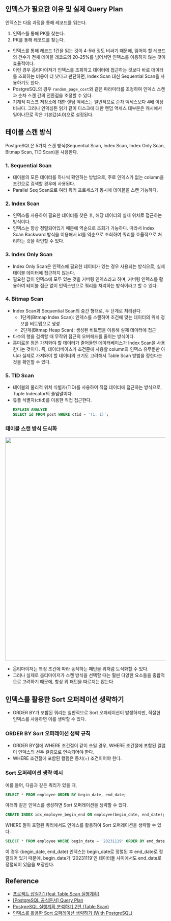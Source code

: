 ## 인덱스가 필요한 이유 및 실제 Query Plan
인덱스는 다음 과정을 통해 레코드를 읽는다.

1. 인덱스를 통해 PK를 찾는다.
2. PK를 통해 레코드를 찾는다.

- 인덱스를 통해 레코드 1건을 읽는 것이 4-5배 정도 비싸기 때문에, 읽어야 할 레코드의 건수가 전체 테이블 레코드의 20-25%를 넘어서면 인덱스를 이용하지 않는 것이 효율적이다.
- 이런 경우 옵티마이저가 인덱스를 조회하고 데이터에 접근하는 것보다 바로 데이터를 조회하는 비용이 더 낫다고 판단하면, Index Scan 대신 Sequential Scan을 사용하기도 한다.
- PostgreSQL의 경우 `random_page_cost`와 같은 파라미터를 조정하여 인덱스 스캔과 순차 스캔 간의 전환점을 조정할 수 있다.
- 기계적 디스크 저장소에 대한 랜덤 액세스는 일반적으로 순차 액세스보다 4배 이상 비싸다. 그러나 인덱싱된 읽기 같이 디스크에 대한 랜덤 액세스 대부분은 캐시에서 일어나므로 작은 기본값(4.0)으로 설정된다.

## 테이블 스캔 방식
PostgreSQL은 5가지 스캔 방식(Sequential Scan, Index Scan, Index Only Scan, Bitmap Scan, TID Scan)을 사용한다.

### 1. Sequential Scan
- 테이블의 모든 데이터를 하나씩 확인하는 방법으로, 주로 인덱스가 없는 column을 조건으로 검색할 경우에 사용된다.
- Parallel Seq Scan으로 여러 워커 프로세스가 동시에 테이블을 스캔 가능하다.

### 2. Index Scan
- 인덱스를 사용하여 필요한 데이터를 찾은 후, 해당 데이터의 실제 위치로 접근하는 방식이다.
- 인덱스는 항상 정렬되어있기 때문에 역순으로 조회가 가능하다. 따라서 Index Scan Backward 방식을 이용해서 id를 역순으로 조회하여 쿼리를 효율적으로 처리하는 것을 확인할 수 있다.

### 3. Index Only Scan
- Index Only Scan은 인덱스에 필요한 데이터가 있는 경우 사용되는 방식으로, 실제 테이블 데이터에 접근하지 않는다.
- 필요한 값이 인덱스에 모두 있는 것을 커버링 인덱스라고 하며, 커버링 인덱스를 활용하여 테이블 접근 없이 인덱스만으로 쿼리를 처리하는 방식이라고 할 수 있다.

### 4. Bitmap Scan
- Index Scan과 Sequential Scan의 중간 형태로, 두 단계로 처리된다.
  - 1단계(Bitmap Index Scan): 인덱스를 스캔하여 조건에 맞는 데이터의 위치 정보를 비트맵으로 생성
  - 2단계(Bitmap Heap Scan): 생성된 비트맵을 이용해 실제 데이터에 접근
- 다수의 행을 검색할 때 무작위 접근의 오버헤드를 줄이는 방식이다.
- 흥미로운 점은 가져와야 할 데이터가 줄어들면 데이터베이스가 Index Scan을 사용한다는 것이다. 즉, 데이터베이스가 조건문에 사용할 column의 인덱스 유무뿐만 아니라 실제로 가져와야 할 데이터의 크기도 고려해서 Table Scan 방법을 정한다는 것을 확인할 수 있다.

### 5. TID Scan
- 테이블의 물리적 위치 식별자(TID)를 사용하여 직접 데이터에 접근하는 방식으로, Tuple Indecator의 줄임말이다.
- 튜플 식별자(ctid)를 이용한 직접 접근한다.
  ```sql
  EXPLAIN ANALYZE
  SELECT id FROM post WHERE ctid = '(1, 1)';
  ```
### 테이블 스캔 방식 도식화

<img src="https://github.com/user-attachments/assets/6774a693-da9c-40f2-ab61-8f0119bac29d" width="700" height="auto">

- 옵티마이저는 특정 조건에 따라 동작하는 패턴을 위처럼 도식화할 수 있다.
- 그러나 실제로 옵티마이저가 스캔 방식을 선택할 때는 훨씬 다양한 요소들을 종합적으로 고려하기 때문에, 항상 위 패턴을 따르지는 않는다.

## 인덱스를 활용한 Sort 오퍼레이션 생략하기

- ORDER BY가 포함된 쿼리는 일반적으로 Sort 오퍼레이션이 발생하지만, 적절한 인덱스를 사용하면 이를 생략할 수 있다.

### ORDER BY Sort 오퍼레이션 생략 규칙
- ORDER BY절에 WHERE 조건절이 같이 쓰일 경우, WHERE 조건절에 포함된 컬럼이 인덱스의 선두 컬럼으로 연속되어야 한다.
- WHERE 조건절에 포함된 컬럼은 등치(=) 조건이어야 한다.

### Sort 오퍼레이션 생략 예시

예를 들어, 다음과 같은 쿼리가 있을 때,
```sql
SELECT * FROM employee ORDER BY begin_date, end_date;
```

아래와 같은 인덱스를 생성하면 Sort 오퍼레이션을 생략할 수 있다.
```sql
CREATE INDEX idx_employee_begin_end ON employee(begin_date, end_date);
```

WHERE 절이 포함된 쿼리에서도 인덱스를 활용하여 Sort 오퍼레이션을 생략할 수 있다.
```sql
SELECT * FROM employee WHERE begin_date = '20231119' ORDER BY end_date;
```

이 경우 (begin_date, end_date) 인덱스는 begin_date로 정렬된 후 end_date로 정렬되어 있기 때문에, begin_date가 '20231119'인 데이터들 사이에서도 end_date로 정렬되어 있음을 보장한다.

## Reference
- [프로젝트 삽질기1 (feat Table Scan 실행계획)](https://overcome-the-limits.tistory.com/698#%EB%93%A4%EC%96%B4%EA%B0%80%EB%A9%B0-2)
- [[PostgreSQL 공식문서] Query Plan](https://postgresql.kr/docs/current/runtime-config-query.html)
- [PostgreSQL 실행계획 분석하기 2편 (Table Scan)](https://hyunwook.dev/226)
- [인덱스를 활용한 Sort 오퍼레이션 생략하기 (With PostgreSQL)](https://hyunwook.dev/237)

